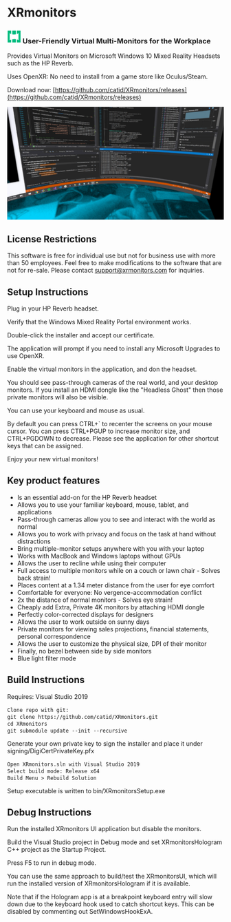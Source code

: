 # XRmonitors
### ![Logo](https://github.com/catid/XRmonitors/raw/master/art/XRmonitorsLogo/32w/32x32_FAVICON.png "Logo") User-Friendly Virtual Multi-Monitors for the Workplace

Provides Virtual Monitors on Microsoft Windows 10 Mixed Reality Headsets such as the HP Reverb.

Uses OpenXR: No need to install from a game store like Oculus/Steam.

Download now: [https://github.com/catid/XRmonitors/releases](https://github.com/catid/XRmonitors/releases)

![alt text](https://github.com/catid/XRmonitors/raw/master/preview.png "XRmonitors Preview")


## License Restrictions

This software is free for individual use but not for business use with more than 50 employees.
Feel free to make modifications to the software that are not for re-sale.
Please contact support@xrmonitors.com for inquiries.


## Setup Instructions

Plug in your HP Reverb headset.

Verify that the Windows Mixed Reality Portal environment works.

Double-click the installer and accept our certificate.

The application will prompt if you need to install any Microsoft Upgrades to use OpenXR.

Enable the virtual monitors in the application, and don the headset.

You should see pass-through cameras of the real world, and your desktop monitors.
If you install an HDMI dongle like the "Headless Ghost" then those private monitors will also be visible.

You can use your keyboard and mouse as usual.

By default you can press CTRL+` to recenter the screens on your mouse cursor.
You can press CTRL+PGUP to increase monitor size, and CTRL+PGDOWN to decrease.
Please see the application for other shortcut keys that can be assigned.

Enjoy your new virtual monitors!


## Key product features

- Is an essential add-on for the HP Reverb headset
- Allows you to use your familiar keyboard, mouse, tablet, and applications
- Pass-through cameras allow you to see and interact with the world as normal
- Allows you to work with privacy and focus on the task at hand without distractions
- Bring multiple-monitor setups anywhere with you with your laptop
- Works with MacBook and Windows laptops without GPUs
- Allows the user to recline while using their computer
- Full access to multiple monitors while on a couch or lawn chair - Solves back strain!
- Places content at a 1.34 meter distance from the user for eye comfort
- Comfortable for everyone: No vergence-accommodation conflict
- 2x the distance of normal monitors - Solves eye strain!
- Cheaply add Extra, Private 4K monitors by attaching HDMI dongle
- Perfectly color-corrected displays for designers
- Allows the user to work outside on sunny days
- Private monitors for viewing sales projections, financial statements, personal correspondence
- Allows the user to customize the physical size, DPI of their monitor
- Finally, no bezel between side by side monitors
- Blue light filter mode


## Build Instructions

Requires: Visual Studio 2019

```
Clone repo with git: 
git clone https://github.com/catid/XRmonitors.git
cd XRmonitors
git submodule update --init --recursive
```

Generate your own private key to sign the installer and place it under signing/DigiCertPrivateKey.pfx

```
Open XRmonitors.sln with Visual Studio 2019
Select build mode: Release x64
Build Menu > Rebuild Solution
```

Setup executable is written to bin/XRmonitorsSetup.exe


## Debug Instructions

Run the installed XRmonitors UI application but disable the monitors.

Build the Visual Studio project in Debug mode and set XRmonitorsHologram
C++ project as the Startup Project.

Press F5 to run in debug mode.

You can use the same approach to build/test the XRmonitorsUI,
which will run the installed version of XRmonitorsHologram if it is available.

Note that if the Hologram app is at a breakpoint keyboard entry will slow down
due to the keyboard hook used to catch shortcut keys.  This can be disabled by
commenting out SetWindowsHookExA.
